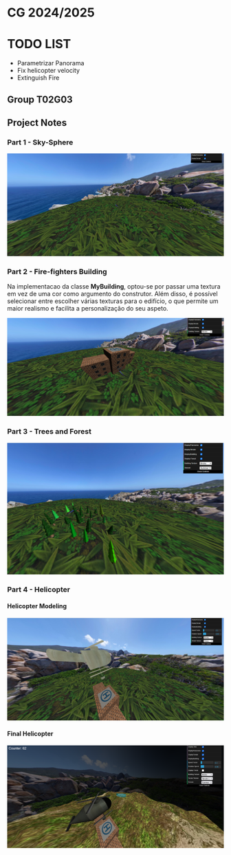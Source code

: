 # CG 2024/2025

# TODO LIST

- Parametrizar Panorama
- Fix helicopter velocity
- Extinguish Fire


## Group T02G03

## Project Notes

### Part 1 - Sky-Sphere

![Screenshot 1](screenshots/project-t02g03-1.png)

### Part 2 - Fire-fighters Building

Na implementacao da classe **MyBuilding**, optou-se por passar uma textura em vez de uma cor como argumento do construtor. Além disso, é possível selecionar entre escolher várias texturas para o edifício, o que permite um maior realismo e facilita a personalização do seu aspeto.

![Screenshot 2](screenshots/project-t02g03-2.png)

### Part 3 - Trees and Forest

![Screenshot 3](screenshots/project-t02g03-3.png)

### Part 4 - Helicopter

#### Helicopter Modeling

![Screenshot 4](screenshots/project-t02g03-4.png)

#### Final Helicopter

![Screenshot 5](screenshots/project-t02g03-5.png)
